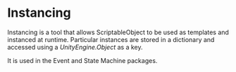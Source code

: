 # Instancing

Instancing is a tool that allows ScriptableObject to be used as templates and instanced at runtime. Particular instances are stored in a dictionary and accessed using a *UnityEngine.Object* as a key.


It is used in the Event and State Machine packages.